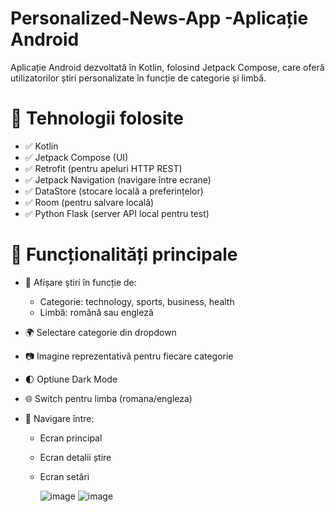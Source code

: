 # Personalized-News-App -Aplicație Android

Aplicație Android dezvoltată în Kotlin, folosind Jetpack Compose, care oferă utilizatorilor știri personalizate în funcție de categorie și limbă. 

# 🔧 Tehnologii folosite

- ✅ Kotlin
- ✅ Jetpack Compose (UI)
- ✅ Retrofit (pentru apeluri HTTP REST)
- ✅ Jetpack Navigation (navigare între ecrane)
- ✅ DataStore (stocare locală a preferințelor)
- ✅ Room (pentru salvare locală)
- ✅ Python Flask (server API local pentru test)

# 🎯 Funcționalități principale

- 📰 Afișare știri în funcție de:
  - Categorie: technology, sports, business, health
  - Limbă: română sau engleză

- 🌍 Selectare categorie din dropdown
- 📷 Imagine reprezentativă pentru fiecare categorie
- 🌓 Optiune Dark Mode
- 🌐 Switch pentru limba (romana/engleza)
- 🧭 Navigare între:
  - Ecran principal
  - Ecran detalii știre
  - Ecran setări
 
    ![image](https://github.com/user-attachments/assets/2bb6b31c-33d7-431a-ab11-3aab5b531d76)
![image](https://github.com/user-attachments/assets/b526eb3c-3abe-4a19-87f8-432b849baeb6)
